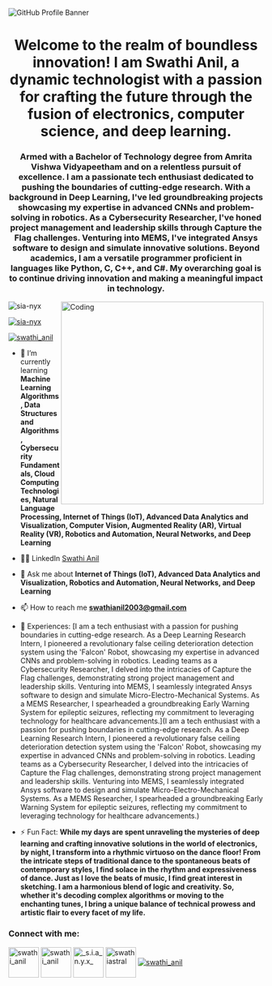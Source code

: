 ![GitHub Profile Banner](https://www.gifcen.com/wp-content/uploads/2022/07/discord-banner-gif-7.gif)

<h1 align="center">Welcome to the realm of boundless innovation! I am Swathi Anil, a dynamic technologist with a passion for crafting the future through the fusion of electronics, computer science, and deep learning.</h1>

<h3 align="center">Armed with a Bachelor of Technology degree from Amrita Vishwa Vidyapeetham and on a relentless pursuit of excellence. I am a passionate tech enthusiast dedicated to pushing the boundaries of cutting-edge research. With a background in Deep Learning, I've led groundbreaking projects showcasing my expertise in advanced CNNs and problem-solving in robotics. As a Cybersecurity Researcher, I've honed project management and leadership skills through Capture the Flag challenges. Venturing into MEMS, I've integrated Ansys software to design and simulate innovative solutions. Beyond academics, I am a versatile programmer proficient in languages like Python, C, C++, and C#. My overarching goal is to continue driving innovation and making a meaningful impact in technology.</h3>

<img align="right" alt="Coding" width="400" src="https://th.bing.com/th/id/R.14ae53b8d112e02b22d0f2bff7f4f7a8?rik=uarqANaeKB5%2fdg&riu=http%3a%2f%2fi.imgur.com%2fYr32yur.gif&ehk=kzLZtjbPT80GtQ%2bGrH5dL%2fwmblkB2dpPg8lqELfiN3Q%3d&risl=1&pid=ImgRaw">

<p align="left"> <img src="https://komarev.com/ghpvc/?username=sia-nyx&label=Profile%20views&color=0e75b6&style=flat" alt="sia-nyx" /> </p>

<p align="left"> <a href="https://github.com/ryo-ma/github-profile-trophy"><img src="https://github-profile-trophy.vercel.app/?username=sia-nyx" alt="sia-nyx" /></a> </p>

<p align="left"> <a href="https://twitter.com/swathi_anil" target="blank"><img src="https://img.shields.io/twitter/follow/swathi_anil?logo=twitter&style=for-the-badge" alt="swathi_anil" /></a> </p>

- 🌱 I’m currently learning **Machine Learning Algorithms, Data Structures and Algorithms, Cybersecurity Fundamentals, Cloud Computing Technologies, Natural Language Processing, Internet of Things (IoT), Advanced Data Analytics and Visualization, Computer Vision, Augmented Reality (AR), Virtual Reality (VR), Robotics and Automation, Neural Networks, and Deep Learning**

- 👨‍💻 LinkedIn [Swathi Anil](https://www.linkedin.com/in/swathi-anil-7830bb243?utm_source=share&utm_campaign=share_via&utm_content=profile&utm_medium=android_app)

- 💬 Ask me about **Internet of Things (IoT), Advanced Data Analytics and Visualization, Robotics and Automation, Neural Networks, and Deep Learning**

- 📫 How to reach me **swathianil2003@gmail.com**

- 📄 Experiences:
  [I am a tech enthusiast with a passion for pushing boundaries in cutting-edge research. As a Deep Learning Research Intern, I pioneered a revolutionary false ceiling deterioration detection system using the 'Falcon' Robot, showcasing my expertise in advanced CNNs and problem-solving in robotics. Leading teams as a Cybersecurity Researcher, I delved into the intricacies of Capture the Flag challenges, demonstrating strong project management and leadership skills. Venturing into MEMS, I seamlessly integrated Ansys software to design and simulate Micro-Electro-Mechanical Systems. As a MEMS Researcher, I spearheaded a groundbreaking Early Warning System for epileptic seizures, reflecting my commitment to leveraging technology for healthcare advancements.](I am a tech enthusiast with a passion for pushing boundaries in cutting-edge research. As a Deep Learning Research Intern, I pioneered a revolutionary false ceiling deterioration detection system using the 'Falcon' Robot, showcasing my expertise in advanced CNNs and problem-solving in robotics. Leading teams as a Cybersecurity Researcher, I delved into the intricacies of Capture the Flag challenges, demonstrating strong project management and leadership skills. Venturing into MEMS, I seamlessly integrated Ansys software to design and simulate Micro-Electro-Mechanical Systems. As a MEMS Researcher, I spearheaded a groundbreaking Early Warning System for epileptic seizures, reflecting my commitment to leveraging technology for healthcare advancements.)

- ⚡ Fun Fact: **While my days are spent unraveling the mysteries of deep learning and crafting innovative solutions in the world of electronics, by night, I transform into a rhythmic virtuoso on the dance floor! From the intricate steps of traditional dance to the spontaneous beats of contemporary styles, I find solace in the rhythm and expressiveness of dance. Just as I love the beats of music, I find great interest in sketching. I am a harmonious blend of logic and creativity. So, whether it's decoding complex algorithms or moving to the enchanting tunes, I bring a unique balance of technical prowess and artistic flair to every facet of my life.**

<h3 align="left">Connect with me:</h3>
<p align="left">
    <a href="https://twitter.com/swathi_anil" target="blank"><img align="center" src="https://raw.githubusercontent.com/rahuldkjain/github-profile-readme-generator/master/src/images/icons/Social/twitter.svg" alt="swathi_anil" height="60" width="60" /></a>
    <a href="https://linkedin.com/in/swathi_anil" target="blank"><img align="center" src="https://raw.githubusercontent.com/rahuldkjain/github-profile-readme-generator/master/src/images/icons/Social/linked-in-alt.svg" alt="swathi_anil" height="60" width="60" /></a>
    <a href="https://instagram.com/_s.i.a_n.y.x_" target="blank"><img align="center" src="https://raw.githubusercontent.com/rahuldkjain/github-profile-readme-generator/master/src/images/icons/Social/instagram.svg" alt="_s.i.a_n.y.x_" height="60" width="60" /></a>
    <a href="https://www.hackerrank.com/swathiastral" target="blank"><img align="center" src="https://raw.githubusercontent.com/rahuldkjain/github-profile-readme-generator/master/src/images/icons/Social/hackerrank.svg" alt="swathiastral" height="60" width="60" /></a>
    <a href="https://codeforces.com/profile/swathi_anil" target="blank"><img align="center" src="https://raw.githubusercontent.com/rahuldkjain/github-profile-readme-generator/master/src/images/icons/Social/codeforces.svg" alt="swathi_anil" height
